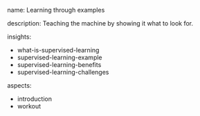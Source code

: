 name: Learning through examples

description: Teaching the machine by showing it what to look for.

insights:
  - what-is-supervised-learning
  - supervised-learning-example
  - supervised-learning-benefits
  - supervised-learning-challenges
  
aspects:
  - introduction
  - workout
 